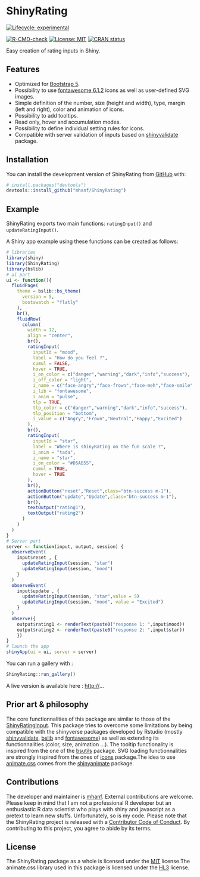 
<!-- README.md is generated from README.Rmd. Please edit that file -->

# ShinyRating

<!-- ex : https://metroui.org.ua/rating.html -->
<!-- ex : https://www.wbotelhos.com/raty -->
<!-- https://github.com/Monte9/react-native-ratings -->
<!-- badges: start -->

[![Lifecycle:
experimental](https://img.shields.io/badge/lifecycle-experimental-orange.svg)](https://lifecycle.r-lib.org/articles/stages.html#experimental)
<!--[![License: MIT](https://img.shields.io/badge/license-MIT-blue.svg)](https://cran.r-project.org/web/licenses/MIT)-->
[![R-CMD-check](https://github.com/mhanf/ShinyRating/workflows/R-CMD-check/badge.svg)](https://github.com/mhanf/ShinyRating/actions)
[![License:
MIT](https://img.shields.io/badge/License-MIT-blue.svg)](https://opensource.org/licenses/GPL-3.0)
[![CRAN
status](https://www.r-pkg.org/badges/version/ShinyRating)](https://CRAN.R-project.org/package=ShinyRating)
<!-- badges: end -->

Easy creation of rating inputs in Shiny.

## Features

-   Optimized for [Bootstrap 5](https://getbootstrap.com/).
-   Possibility to use [fontawesome
    6.1.2](https://fontawesome.com/icons) icons as well as user-defined
    SVG images.
-   Simple definition of the number, size (height and width), type,
    margin (left and right), color and animation of icons.
-   Possibility to add tooltips.
-   Read only, hover and accumulation modes.
-   Possibility to define individual setting rules for icons.
-   Compatible with server validation of inputs based on
    [shinyvalidate](https://rstudio.github.io/shinyvalidate) package.

## Installation

You can install the development version of ShinyRating from
[GitHub](https://github.com/) with:

``` r
# install.packages("devtools")
devtools::install_github("mhanf/ShinyRating")
```

## Example

ShinyRating exports two main functions: `ratingInput()` and
`updateRatingInput()`.

A Shiny app example using these functions can be created as follows:

``` r
# libraries
library(shiny)
library(ShinyRating)
library(bslib)
# ui part
ui <- function(){
  fluidPage(
    theme = bslib::bs_theme(
      version = 5,
      bootswatch = "flatly"
    ),
    br(),
    fluidRow(
      column(
        width = 12,
        align = "center",
        br(),
        ratingInput(
          inputId = "mood",
          label = "How do you feel ?",
          cumul = FALSE,
          hover = TRUE,
          i_on_color = c("danger","warning","dark","info","success"),
          i_off_color = "light",
          i_name = c("face-angry","face-frown","face-meh","face-smile","face-laugh"),
          i_lib = "fontawesome",
          i_anim = "pulse",
          tlp = TRUE,
          tlp_color = c("danger","warning","dark","info","success"),
          tlp_position = "bottom",
          i_value = c("Angry","Frown","Neutral","Happy","Excited")
        ),
        br(),
        ratingInput(
          inputId = "star",
          label = "Where is shinyRating on the fun scale ?",
          i_anim = "tada",
          i_name = "star",
          i_on_color = "#D5AB55",
          cumul = TRUE,
          hover = TRUE
        ),
        br(),
        actionButton("reset","Reset",class="btn-success m-1"),
        actionButton("update","Update",class="btn-success m-1"),
        br(),
        textOutput("rating1"),
        textOutput("rating2")
      )
    )
  )
}
# Server part
server <- function(input, output, session) {
  observeEvent( 
    input$reset , {
      updateRatingInput(session, "star")
      updateRatingInput(session, "mood")
    }
  )
  observeEvent( 
    input$update , {
      updateRatingInput(session, "star",value = 5)
      updateRatingInput(session, "mood", value = "Excited")
    }
  )
  observe({
    output$rating1 <- renderText(paste0("response 1: ",input$mood))
    output$rating2 <- renderText(paste0("response 2: ",input$star))
    })
}
# launch the app
shinyApp(ui = ui, server = server)
```

You can run a gallery with :

``` r
ShinyRating::run_gallery()
```

A live version is available here : <http://>…

## Prior art & philosophy

The core functionnalities of this package are similar to those of the
[ShinyRatingInput](https://github.com/stefanwilhelm/ShinyRatingInput).
This package tries to overcome some limitations by being compatible with
the shinyverse packages developed by Rstudio (mostly
[shinyvalidate](https://rstudio.github.io/shinyvalidate/),
[bslib](https://rstudio.github.io/bslib/) and
[fontawesome](https://github.com/rstudio/fontawesome)) as well as
extending its functionnalities (color, size, animation …). The tooltip
functionality is inspired from the one of the
[bsutils](https://github.com/JohnCoene/bsutils) package. SVG loading
functionnalities are strongly inspired from the ones of
[icons](https://github.com/mitchelloharawild/icons) package.The idea to
use [animate.css](https://animate.style/) comes from the
[shinyanimate](https://github.com/Swechhya/shinyanimate) package.

## Contributions

The developer and maintainer is [mhanf](https://github.com/mhanf).
External contributions are welcome. Please keep in mind that I am not a
professional R developer but an enthusiastic R data scientist who plays
with shiny and javascript as a pretext to learn new stuffs.
Unfortunately, so is my code. Please note that the ShinyRating project
is released with a [Contributor Code of
Conduct](https://mhanf.github.io/ShinyRating/CODE_OF_CONDUCT.html). By
contributing to this project, you agree to abide by its terms.

## License

The ShinyRating package as a whole is licensed under the
[MIT](https://opensource.org/licenses/mit-license.php) license.The
animate.css library used in this package is licensed under the
[HL3](https://firstdonoharm.dev/) license.

